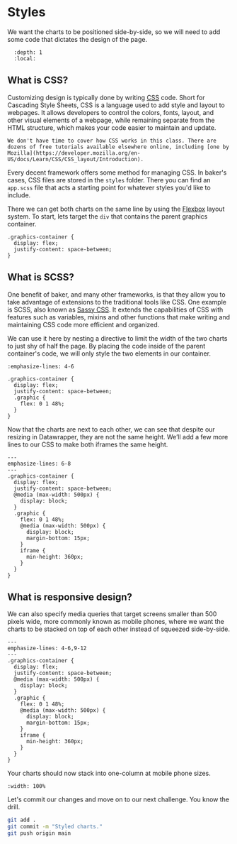 ```{include} _templates/nav.html
```

# Styles

We want the charts to be positioned side-by-side, so we will need to add some code that dictates the design of the page.

```{contents} Sections
  :depth: 1
  :local:
```

## What is CSS?

Customizing design is typically done by writing [CSS](https://en.wikipedia.org/wiki/CSS) code. Short for Cascading Style Sheets, CSS is a language used to add style and layout to webpages. It allows developers to control the colors, fonts, layout, and other visual elements of a webpage, while remaining separate from the HTML structure, which makes your code easier to maintain and update.

```{note}
We don't have time to cover how CSS works in this class. There are dozens of free tutorials available elsewhere online, including [one by Mozilla](https://developer.mozilla.org/en-US/docs/Learn/CSS/CSS_layout/Introduction).
```

Every decent framework offers some method for managing CSS. In baker's cases, CSS files are stored in the `styles` folder. There you can find an `app.scss` file that acts a starting point for whatever styles you'd like to include.

There we can get both charts on the same line by using the [Flexbox](https://developer.mozilla.org/en-US/docs/Web/CSS/CSS_Flexible_Box_Layout/Basic_Concepts_of_Flexbox) layout system. To start, lets target the `div` that contains the parent graphics container.

```{code-block}
.graphics-container {
  display: flex;
  justify-content: space-between;
}
```

## What is SCSS?

One benefit of baker, and many other frameworks, is that they allow you to take advantage of extensions to the traditional tools like CSS. One example is SCSS, also known as [Sassy CSS](https://sass-lang.com/). It extends the capabilities of CSS with features such as variables, mixins and other functions that make writing and maintaining CSS code more efficient and organized.

We can use it here by nesting a directive to limit the width of the two charts to just shy of half the page. By placing the code inside of the parent container's code, we will only style the two elements in our container.

```{code-block}
:emphasize-lines: 4-6

.graphics-container {
  display: flex;
  justify-content: space-between;
  .graphic {
    flex: 0 1 48%;
  }
}
```

Now that the charts are next to each other, we can see that despite our resizing in Datawrapper, they are not the same height. We’ll add a few more lines to our CSS to make both iframes the same height.

```{code-block} scss
---
emphasize-lines: 6-8
---
.graphics-container {
  display: flex;
  justify-content: space-between;
  @media (max-width: 500px) {
    display: block;
  }
  .graphic {
    flex: 0 1 48%;
    @media (max-width: 500px) {
      display: block;
      margin-bottom: 15px;
    }
    iframe {
      min-height: 360px;
    }
  }
}
```

## What is responsive design?

We can also specify media queries that target screens smaller than 500 pixels wide, more commonly known as mobile phones, where we want the charts to be stacked on top of each other instead of squeezed side-by-side.

```{code-block} scss
---
emphasize-lines: 4-6,9-12
---
.graphics-container {
  display: flex;
  justify-content: space-between;
  @media (max-width: 500px) {
    display: block;
  }
  .graphic {
    flex: 0 1 48%;
    @media (max-width: 500px) {
      display: block;
      margin-bottom: 15px;
    }
    iframe {
      min-height: 360px;
    }
  }
}
```

Your charts should now stack into one-column at mobile phone sizes.

```{image} _static/charts/chart-preview-2.png
:width: 100%
```

Let's commit our changes and move on to our next challenge. You know the drill.

```bash
git add .
git commit -m "Styled charts."
git push origin main
```
